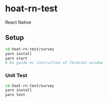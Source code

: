 # hoat-rn-test
React Native

## Setup

```bash
cd hoat-rn-test/survey
yarn install
yarn start
# Do guide as instruction of Terminal window
```

### Unit Test

```bash
cd hoat-rn-test/survey
yarn install
yarn test
```
